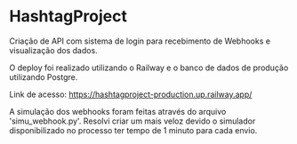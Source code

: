 # HashtagProject

Criação de API com sistema de login para recebimento de Webhooks e visualização dos dados. 

O deploy foi realizado utilizando o Railway e o banco de dados de produção utilizando Postgre.

Link de acesso: https://hashtagproject-production.up.railway.app/

A simulação dos webhooks foram feitas através do arquivo 'simu_webhook.py'. Resolvi criar um mais veloz devido o simulador disponibilizado no processo ter tempo de 1 minuto para cada envio.
